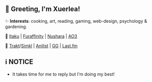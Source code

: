 
:wave: Greeting, I'm **Xuerlea**!
--

✨ **Interests**: cooking, art, reading, gaming, web-design, psychology & gardening.

 🎨 [Itaku](https://itaku.ee/profile/xrleaart) | [Furaffinity](https://www.furaffinity.net/user/xrleaart/) |
 [Nushara](https://nushara.com/xuerleaart/) | [AO3](https://archiveofourown.org/users/XRLEAART/pseuds/XRLEAART)

 🔗 [Trakt](https://trakt.tv/users/xuerlea)/[Simkl](https://simkl.com/5597562/) |
[Anilist](https://anilist.co/user/Xuerlea/) | [GG](https://ggapp.io/Xuerlea)
| [Last.fm](https://www.last.fm/user/Xuerlea)

ℹ️ **NOTICE**
--
- It takes time for me to reply but I'm doing my best!
